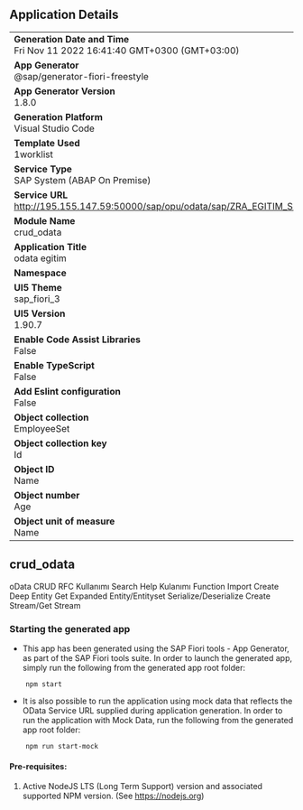 ## Application Details
|               |
| ------------- |
|**Generation Date and Time**<br>Fri Nov 11 2022 16:41:40 GMT+0300 (GMT+03:00)|
|**App Generator**<br>@sap/generator-fiori-freestyle|
|**App Generator Version**<br>1.8.0|
|**Generation Platform**<br>Visual Studio Code|
|**Template Used**<br>1worklist|
|**Service Type**<br>SAP System (ABAP On Premise)|
|**Service URL**<br>http://195.155.147.59:50000/sap/opu/odata/sap/ZRA_EGITIM_SRV
|**Module Name**<br>crud_odata|
|**Application Title**<br>odata egitim|
|**Namespace**<br>|
|**UI5 Theme**<br>sap_fiori_3|
|**UI5 Version**<br>1.90.7|
|**Enable Code Assist Libraries**<br>False|
|**Enable TypeScript**<br>False|
|**Add Eslint configuration**<br>False|
|**Object collection**<br>EmployeeSet|
|**Object collection key**<br>Id|
|**Object ID**<br>Name|
|**Object number**<br>Age|
|**Object unit of measure**<br>Name|

## crud_odata
oData CRUD
RFC Kullanımı
Search Help Kulanımı
Function Import
Create Deep Entity
Get Expanded Entity/Entityset
Serialize/Deserialize
Create Stream/Get Stream


### Starting the generated app

-   This app has been generated using the SAP Fiori tools - App Generator, as part of the SAP Fiori tools suite.  In order to launch the generated app, simply run the following from the generated app root folder:

```
    npm start
```

- It is also possible to run the application using mock data that reflects the OData Service URL supplied during application generation.  In order to run the application with Mock Data, run the following from the generated app root folder:

```
    npm run start-mock
```

#### Pre-requisites:

1. Active NodeJS LTS (Long Term Support) version and associated supported NPM version.  (See https://nodejs.org)


